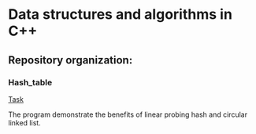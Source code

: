 # Data structures and algorithms in C++
## Repository organization:


### Hash_table
[Task](./Task.pdf)

The program demonstrate the benefits of linear probing hash and circular linked list.
